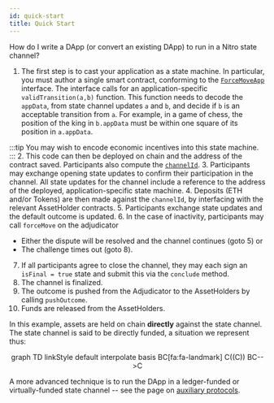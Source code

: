 ```yaml
---
id: quick-start
title: Quick Start
---
```


How do I write a DApp (or convert an existing DApp) to run in a Nitro state channel?

1. The first step is to cast your application as a state machine. In particular, you must author a single smart contract, conforming to the [`ForceMoveApp`](../interfaces/ForceMoveApp) interface. The interface calls for an application-specific `validTransition(a,b)` function. This function needs to decode the `appData`, from state channel updates `a` and `b`, and decide if `b` is an acceptable transition from `a`. For example, in a game of chess, the position of the king in `b.appData` must be within one square of its position in `a.appData`.

:::tip
   You may wish to encode economic incentives into this state machine.
:::
2. This code can then be deployed on chain and the address of the contract saved. Participants also compute the [`channelId`](../reference-implementation/force-move#channelid).
3. Participants may exchange opening state updates to confirm their participation in the channel. All state updates for the channel include a reference to the address of the deployed, application-specific state machine.
4. Deposits (ETH and/or Tokens) are then made against the `channelId`, by interfacing with the relevant AssetHolder contracts.
5. Participants exchange state updates and the default outcome is updated.
6. In the case of inactivity, participants may call `forceMove` on the adjudicator
   - Either the dispute will be resolved and the channel continues (goto 5) or
   - The challenge times out (goto 8).
7. If all participants agree to close the channel, they may each sign an `isFinal = true` state and submit this via the `conclude` method.
8. The channel is finalized.
9. The outcome is pushed from the Adjudicator to the AssetHolders by calling `pushOutcome`.
10. Funds are released from the AssetHolders.

In this example, assets are held on chain **directly** against the state channel. The state channel is said to be directly funded, a situation we represent thus:

<div class="mermaid" align="center">
graph TD
linkStyle default interpolate basis
BC[fa:fa-landmark]
C((C))
BC-->C
</div>

A more advanced technique is to run the DApp in a ledger-funded or virtually-funded state channel -- see the page on [auxiliary protocols](../client-specification/auxiliary-protocols).
